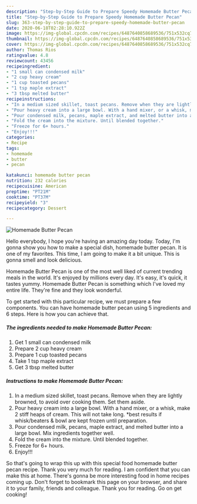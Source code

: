 ```yaml
---
description: "Step-by-Step Guide to Prepare Speedy Homemade Butter Pecan"
title: "Step-by-Step Guide to Prepare Speedy Homemade Butter Pecan"
slug: 363-step-by-step-guide-to-prepare-speedy-homemade-butter-pecan
date: 2020-06-18T02:28:10.922Z
image: https://img-global.cpcdn.com/recipes/6487640858689536/751x532cq70/homemade-butter-pecan-recipe-main-photo.jpg
thumbnail: https://img-global.cpcdn.com/recipes/6487640858689536/751x532cq70/homemade-butter-pecan-recipe-main-photo.jpg
cover: https://img-global.cpcdn.com/recipes/6487640858689536/751x532cq70/homemade-butter-pecan-recipe-main-photo.jpg
author: Thomas Rios
ratingvalue: 4.8
reviewcount: 43456
recipeingredient:
- "1 small can condensed milk"
- "2 cup heavy cream"
- "1 cup toasted pecans"
- "1 tsp maple extract"
- "3 tbsp melted butter"
recipeinstructions:
- "In a medium sized skillet, toast pecans. Remove when they are lightly browned, to avoid over cooking them. Set them aside."
- "Pour heavy cream into a large bowl. With a hand mixer, or a whisk, make 2 stiff heaps of cream. This will not take long. *best results if whisk/beaters &amp; bowl are kept frozen until preparation."
- "Pour condensed milk, pecans, maple extract, and melted butter into a large bowl. Mix ingredients together well."
- "Fold the cream into the mixture. Until blended together."
- "Freeze for 6+ hours."
- "Enjoy!!!"
categories:
- Recipe
tags:
- homemade
- butter
- pecan

katakunci: homemade butter pecan 
nutrition: 232 calories
recipecuisine: American
preptime: "PT21M"
cooktime: "PT37M"
recipeyield: "3"
recipecategory: Dessert

---
```



![Homemade Butter Pecan](https://img-global.cpcdn.com/recipes/6487640858689536/751x532cq70/homemade-butter-pecan-recipe-main-photo.jpg)

Hello everybody, I hope you're having an amazing day today. Today, I'm gonna show you how to make a special dish, homemade butter pecan. It is one of my favorites. This time, I am going to make it a bit unique. This is gonna smell and look delicious.



Homemade Butter Pecan is one of the most well liked of current trending meals in the world. It's enjoyed by millions every day. It's easy, it's quick, it tastes yummy. Homemade Butter Pecan is something which I've loved my entire life. They're fine and they look wonderful.


To get started with this particular recipe, we must prepare a few components. You can have homemade butter pecan using 5 ingredients and 6 steps. Here is how you can achieve that.

<!--inarticleads1-->

##### The ingredients needed to make Homemade Butter Pecan:

1. Get 1 small can condensed milk
1. Prepare 2 cup heavy cream
1. Prepare 1 cup toasted pecans
1. Take 1 tsp maple extract
1. Get 3 tbsp melted butter




<!--inarticleads2-->

##### Instructions to make Homemade Butter Pecan:

1. In a medium sized skillet, toast pecans. Remove when they are lightly browned, to avoid over cooking them. Set them aside.
1. Pour heavy cream into a large bowl. With a hand mixer, or a whisk, make 2 stiff heaps of cream. This will not take long. *best results if whisk/beaters &amp; bowl are kept frozen until preparation.
1. Pour condensed milk, pecans, maple extract, and melted butter into a large bowl. Mix ingredients together well.
1. Fold the cream into the mixture. Until blended together.
1. Freeze for 6+ hours.
1. Enjoy!!!




So that's going to wrap this up with this special food homemade butter pecan recipe. Thank you very much for reading. I am confident that you can make this at home. There's gonna be more interesting food in home recipes coming up. Don't forget to bookmark this page on your browser, and share it to your family, friends and colleague. Thank you for reading. Go on get cooking!
